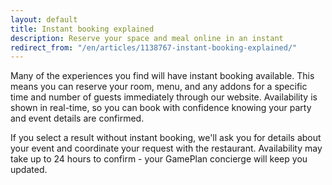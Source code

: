 ```yaml
---
layout: default
title: Instant booking explained
description: Reserve your space and meal online in an instant
redirect_from: "/en/articles/1138767-instant-booking-explained/"
---
```


Many of the experiences you find will have instant booking available. This means you can reserve your room, menu, and any addons for a specific time and number of guests immediately through our website. Availability is shown in real-time, so you can book with confidence knowing your party and event details are confirmed.

If you select a result without instant booking, we'll ask you for details about your event and coordinate your request with the restaurant. Availability may take up to 24 hours to confirm - your GamePlan concierge will keep you updated.
